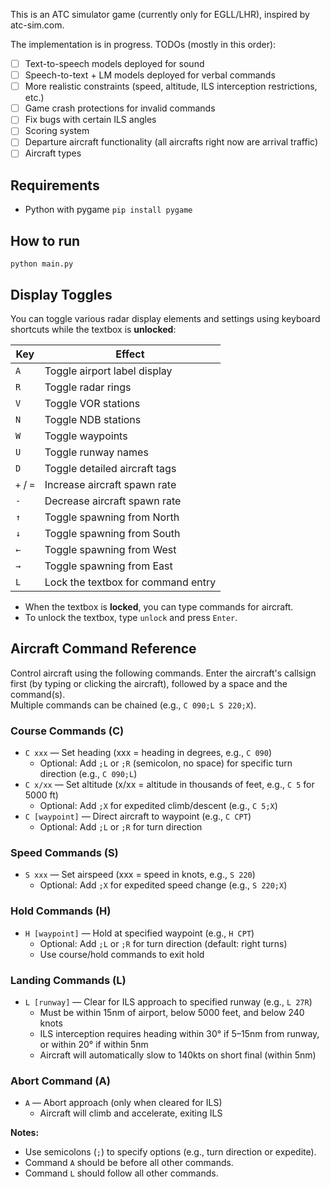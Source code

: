 This is an ATC simulator game (currently only for EGLL/LHR), inspired by atc-sim.com.

The implementation is in progress. TODOs (mostly in this order):
- [ ] Text-to-speech models deployed for sound
- [ ] Speech-to-text + LM models deployed for verbal commands
- [ ] More realistic constraints (speed, altitude, ILS interception restrictions, etc.)
- [ ] Game crash protections for invalid commands
- [ ] Fix bugs with certain ILS angles
- [ ] Scoring system
- [ ] Departure aircraft functionality (all aircrafts right now are arrival traffic)
- [ ] Aircraft types

## Requirements
- Python with pygame `pip install pygame`

## How to run
`python main.py`

## Display Toggles

You can toggle various radar display elements and settings using keyboard shortcuts while the textbox is **unlocked**:

| Key         | Effect                                 |
|-------------|----------------------------------------|
| `A`         | Toggle airport label display           |
| `R`         | Toggle radar rings                     |
| `V`         | Toggle VOR stations                    |
| `N`         | Toggle NDB stations                    |
| `W`         | Toggle waypoints                       |
| `U`         | Toggle runway names                    |
| `D`         | Toggle detailed aircraft tags          |
| `+` / `=`   | Increase aircraft spawn rate           |
| `-`         | Decrease aircraft spawn rate           |
| `↑`         | Toggle spawning from North             |
| `↓`         | Toggle spawning from South             |
| `←`         | Toggle spawning from West              |
| `→`         | Toggle spawning from East              |
| `L`         | Lock the textbox for command entry     |

- When the textbox is **locked**, you can type commands for aircraft.
- To unlock the textbox, type `unlock` and press `Enter`.

## Aircraft Command Reference

Control aircraft using the following commands. Enter the aircraft's callsign first (by typing or clicking the aircraft), followed by a space and the command(s).  
Multiple commands can be chained (e.g., `C 090;L S 220;X`).

### Course Commands (C)
- `C xxx` — Set heading (xxx = heading in degrees, e.g., `C 090`)
  - Optional: Add `;L` or `;R` (semicolon, no space) for specific turn direction (e.g., `C 090;L`)
- `C x/xx` — Set altitude (x/xx = altitude in thousands of feet, e.g., `C 5` for 5000 ft)
  - Optional: Add `;X` for expedited climb/descent (e.g., `C 5;X`)
- `C [waypoint]` — Direct aircraft to waypoint (e.g., `C CPT`)
  - Optional: Add `;L` or `;R` for turn direction

### Speed Commands (S)
- `S xxx` — Set airspeed (xxx = speed in knots, e.g., `S 220`)
  - Optional: Add `;X` for expedited speed change (e.g., `S 220;X`)

### Hold Commands (H)
- `H [waypoint]` — Hold at specified waypoint (e.g., `H CPT`)
  - Optional: Add `;L` or `;R` for turn direction (default: right turns)
  - Use course/hold commands to exit hold

### Landing Commands (L)
- `L [runway]` — Clear for ILS approach to specified runway (e.g., `L 27R`)
  - Must be within 15nm of airport, below 5000 feet, and below 240 knots
  - ILS interception requires heading within 30° if 5–15nm from runway, or within 20° if within 5nm
  - Aircraft will automatically slow to 140kts on short final (within 5nm)

### Abort Command (A)
- `A` — Abort approach (only when cleared for ILS)
  - Aircraft will climb and accelerate, exiting ILS

**Notes:**
- Use semicolons (`;`) to specify options (e.g., turn direction or expedite).
- Command `A` should be before all other commands.
- Command `L` should follow all other commands.